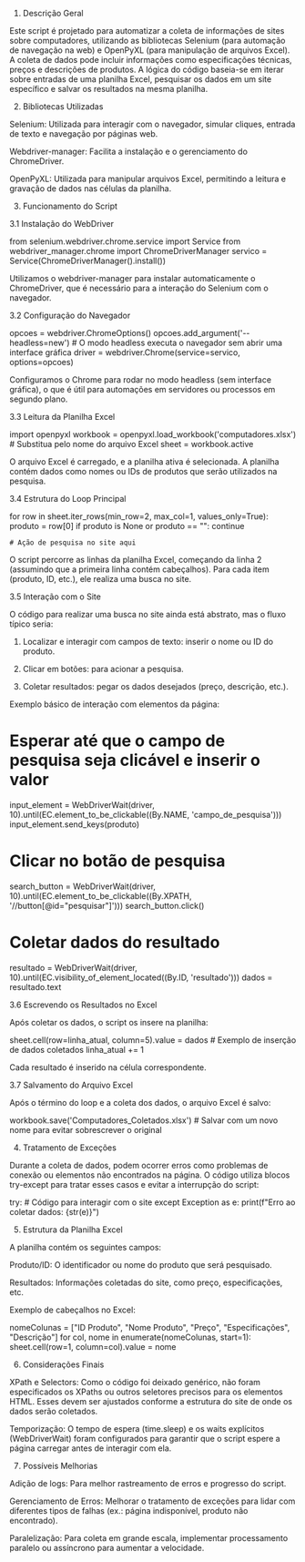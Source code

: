 1. Descrição Geral

Este script é projetado para automatizar a coleta de informações de sites sobre computadores, utilizando as bibliotecas Selenium (para automação de navegação na web) e OpenPyXL (para manipulação de arquivos Excel). A coleta de dados pode incluir informações como especificações técnicas, preços e descrições de produtos. A lógica do código baseia-se em iterar sobre entradas de uma planilha Excel, pesquisar os dados em um site específico e salvar os resultados na mesma planilha.

2. Bibliotecas Utilizadas

Selenium: Utilizada para interagir com o navegador, simular cliques, entrada de texto e navegação por páginas web.

Webdriver-manager: Facilita a instalação e o gerenciamento do ChromeDriver.

OpenPyXL: Utilizada para manipular arquivos Excel, permitindo a leitura e gravação de dados nas células da planilha.


3. Funcionamento do Script

3.1 Instalação do WebDriver

from selenium.webdriver.chrome.service import Service
from webdriver_manager.chrome import ChromeDriverManager
servico = Service(ChromeDriverManager().install())

Utilizamos o webdriver-manager para instalar automaticamente o ChromeDriver, que é necessário para a interação do Selenium com o navegador.

3.2 Configuração do Navegador

opcoes = webdriver.ChromeOptions()
opcoes.add_argument('--headless=new')  # O modo headless executa o navegador sem abrir uma interface gráfica
driver = webdriver.Chrome(service=servico, options=opcoes)

Configuramos o Chrome para rodar no modo headless (sem interface gráfica), o que é útil para automações em servidores ou processos em segundo plano.

3.3 Leitura da Planilha Excel

import openpyxl
workbook = openpyxl.load_workbook('computadores.xlsx')  # Substitua pelo nome do arquivo Excel
sheet = workbook.active

O arquivo Excel é carregado, e a planilha ativa é selecionada. A planilha contém dados como nomes ou IDs de produtos que serão utilizados na pesquisa.

3.4 Estrutura do Loop Principal

for row in sheet.iter_rows(min_row=2, max_col=1, values_only=True):
    produto = row[0]
    if produto is None or produto == "":
        continue

    # Ação de pesquisa no site aqui

O script percorre as linhas da planilha Excel, começando da linha 2 (assumindo que a primeira linha contém cabeçalhos). Para cada item (produto, ID, etc.), ele realiza uma busca no site.

3.5 Interação com o Site

O código para realizar uma busca no site ainda está abstrato, mas o fluxo típico seria:

1. Localizar e interagir com campos de texto: inserir o nome ou ID do produto.


2. Clicar em botões: para acionar a pesquisa.


3. Coletar resultados: pegar os dados desejados (preço, descrição, etc.).



Exemplo básico de interação com elementos da página:

# Esperar até que o campo de pesquisa seja clicável e inserir o valor
input_element = WebDriverWait(driver, 10).until(EC.element_to_be_clickable((By.NAME, 'campo_de_pesquisa')))
input_element.send_keys(produto)

# Clicar no botão de pesquisa
search_button = WebDriverWait(driver, 10).until(EC.element_to_be_clickable((By.XPATH, '//button[@id="pesquisar"]')))
search_button.click()

# Coletar dados do resultado
resultado = WebDriverWait(driver, 10).until(EC.visibility_of_element_located((By.ID, 'resultado')))
dados = resultado.text

3.6 Escrevendo os Resultados no Excel

Após coletar os dados, o script os insere na planilha:

sheet.cell(row=linha_atual, column=5).value = dados  # Exemplo de inserção de dados coletados
linha_atual += 1

Cada resultado é inserido na célula correspondente.

3.7 Salvamento do Arquivo Excel

Após o término do loop e a coleta dos dados, o arquivo Excel é salvo:

workbook.save('Computadores_Coletados.xlsx')  # Salvar com um novo nome para evitar sobrescrever o original

4. Tratamento de Exceções

Durante a coleta de dados, podem ocorrer erros como problemas de conexão ou elementos não encontrados na página. O código utiliza blocos try-except para tratar esses casos e evitar a interrupção do script:

try:
    # Código para interagir com o site
except Exception as e:
    print(f"Erro ao coletar dados: {str(e)}")

5. Estrutura da Planilha Excel

A planilha contém os seguintes campos:

Produto/ID: O identificador ou nome do produto que será pesquisado.

Resultados: Informações coletadas do site, como preço, especificações, etc.


Exemplo de cabeçalhos no Excel:

nomeColunas = ["ID Produto", "Nome Produto", "Preço", "Especificações", "Descrição"]
for col, nome in enumerate(nomeColunas, start=1):
    sheet.cell(row=1, column=col).value = nome

6. Considerações Finais

XPath e Selectors: Como o código foi deixado genérico, não foram especificados os XPaths ou outros seletores precisos para os elementos HTML. Esses devem ser ajustados conforme a estrutura do site de onde os dados serão coletados.

Temporização: O tempo de espera (time.sleep) e os waits explícitos (WebDriverWait) foram configurados para garantir que o script espere a página carregar antes de interagir com ela.


7. Possíveis Melhorias

Adição de logs: Para melhor rastreamento de erros e progresso do script.

Gerenciamento de Erros: Melhorar o tratamento de exceções para lidar com diferentes tipos de falhas (ex.: página indisponível, produto não encontrado).

Paralelização: Para coleta em grande escala, implementar processamento paralelo ou assíncrono para aumentar a velocidade.
